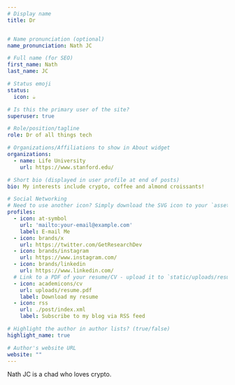 ```yaml
---
# Display name
title: Dr


# Name pronunciation (optional)
name_pronunciation: Nath JC

# Full name (for SEO)
first_name: Nath 
last_name: JC

# Status emoji
status:
  icon: ☕️

# Is this the primary user of the site?
superuser: true

# Role/position/tagline
role: Dr of all things tech

# Organizations/Affiliations to show in About widget
organizations:
  - name: Life University
    url: https://www.stanford.edu/

# Short bio (displayed in user profile at end of posts)
bio: My interests include crypto, coffee and almond croissants!

# Social Networking
# Need to use another icon? Simply download the SVG icon to your `assets/media/icons/` folder.
profiles:
  - icon: at-symbol
    url: 'mailto:your-email@example.com'
    label: E-mail Me
  - icon: brands/x
    url: https://twitter.com/GetResearchDev
  - icon: brands/instagram
    url: https://www.instagram.com/
  - icon: brands/linkedin
    url: https://www.linkedin.com/
  # Link to a PDF of your resume/CV - upload it to `static/uploads/resume.pdf`
  - icon: academicons/cv
    url: uploads/resume.pdf
    label: Download my resume
  - icon: rss
    url: ./post/index.xml
    label: Subscribe to my blog via RSS feed

# Highlight the author in author lists? (true/false)
highlight_name: true

# Author's website URL
website: ""
---
```


Nath JC is a chad who loves crypto. 
